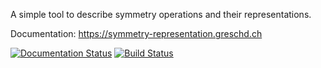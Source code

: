 A simple tool to describe symmetry operations and their representations.

Documentation: https://symmetry-representation.greschd.ch

[![Documentation Status](https://readthedocs.org/projects/symmetry-representation/badge/?version=latest)](https://symmetry-representation.greschd.ch/en/latest/?badge=latest)
[![Build Status](https://travis-ci.org/Z2PackDev/symmetry_representation.svg?branch=master)](https://travis-ci.org/Z2PackDev/symmetry_representation)
